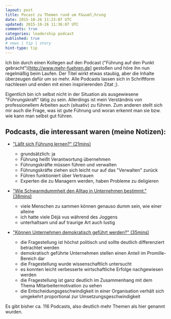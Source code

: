 ```yaml
---
layout: post
title: Pocast zu Themen rund um F&uuml;hrung
date: 2015-10-26 11:23:07 UTC
updated: 2015-10-26 11:36:07 UTC
comments: true
categories: leadership podcast
published: true
# news | tip | story
hint-type: tip
---
```


Ich bin durch einen Kollegen auf den Podcast ("F&uuml;hrung auf den Punkt gebracht")[http://www.mehr-fuehren.de] gesto&szlig;en und h&ouml;re ihn nun regelm&auml;&szlig;ig beim Laufen. Der Titel wirkt etwas staubig, aber die Inhalte &uuml;berzeugen daf&uuml;r um so mehr. Alle Podcasts lassen sich in Schriftform nachlesen und enden mit einen inspirierenden Zitat ;).

Eigentlich bin ich selbst nicht in der Situation als ausgewiesene "Führungskraft" tätig zu sein. Allerdings ist mein Verständnis von professionellem Arbeiten auch (situativ) zu führen.
Zum anderen stellt sich mir auch die Frage, was ist gute Führung und woran erkennt man sie bzw. wie kann man selbst gut führen.

## Podcasts, die interessant waren (meine Notizen):
    
- ["Läßt sich Führung lernen?" (21mins)](http://www.mehr-fuehren.de/laesst-sich-fuehrung-lernen-olaf-dammann/)
  - grundsätzlich: ja
  - Führung heißt Verantwortung übernehmen
  - Führungskräfte müssen führen und verwalten
  - Führungskräfte ziehen sich leicht nur auf das "Verwalten" zurück
  - Führen funktioniert über Vertrauen
  - Experten die zu Managern werden, haben Probleme zu deligieren
   
- ["Wie Schwarmdummheit den Alltag in Unternehmen bestimmt." (38mins)](http://www.mehr-fuehren.de/schwarmdummheit-in-unternehmen//)   
  - viele Menschen zu sammen können genauso dumm sein, wie einer alleine
  - ich hatte viele Déjà vus während des Joggens
  - unterhaltsam und auf traurige Art auch lustig
  
- ["Können Unternehmen demokratisch geführt werden?" (35mins)](http://www.mehr-fuehren.de/unternehmensdemokratie-andreas-zeuch/)
  - die Fragestellung ist höchst politisch und sollte deutlich differenziert betrachtet werden
  - demokratisch geführte Unternehmen stellen einen Anteil im Promille-Bereich dar
  - die Fragestellung wurde wissenschaftlich untersucht
  - es konnten leicht verbesserte wirtschaftliche Erfolge nachgewiesen werden
  - die Fragestellung ist ganz deutlich im Zusammenhang mit dem Thema Mitarbeitermotivation zu sehen
  - die Entscheidungsgeschwindigkeit in einer Organisation verhält sich umgekehrt proportional zur Umsetzungsgeschwindigkeit
     
Es gibt bisher ca. 116 Podcasts, also deutlich mehr Themen als hier genannt wurden.      